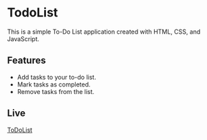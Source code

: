 # TodoList

This is a simple To-Do List application created with HTML, CSS, and JavaScript.

## Features

- Add tasks to your to-do list.
- Mark tasks as completed.
- Remove tasks from the list.

## Live
<a href="https://arshavinod14.github.io/TodoList/" target="_blank">ToDoList</a>
